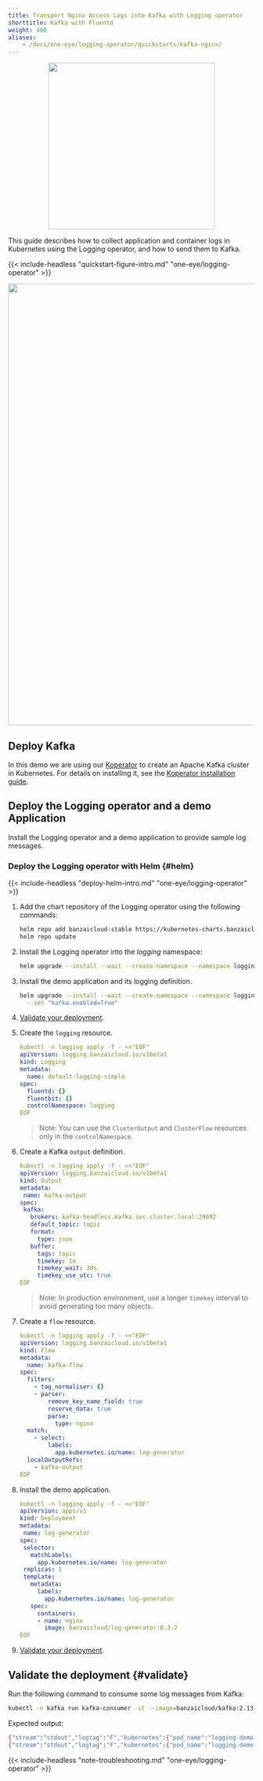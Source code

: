 ```yaml
---
title: Transport Nginx Access Logs into Kafka with Logging operator
shorttitle: Kafka with Fluentd
weight: 400
aliases:
    - /docs/one-eye/logging-operator/quickstarts/kafka-nginx/
---
```


<p align="center"><img src="../../img/kafka_logo.png" width="340"></p>

This guide describes how to collect application and container logs in Kubernetes using the Logging operator, and how to send them to Kafka.

{{< include-headless "quickstart-figure-intro.md" "one-eye/logging-operator" >}}

<p align="center"><img src="../../img/nignx-kafka.png" width="900"></p>

## Deploy Kafka

In this demo we are using our [Koperator](https://banzaicloud.com/docs/supertubes/kafka-operator/) to create an Apache Kafka cluster in Kubernetes. For details on installing it, see the [Koperator installation guide](https://banzaicloud.com/docs/supertubes/kafka-operator/install-kafka-operator/).

## Deploy the Logging operator and a demo Application

Install the Logging operator and a demo application to provide sample log messages.

### Deploy the Logging operator with Helm {#helm}

{{< include-headless "deploy-helm-intro.md" "one-eye/logging-operator" >}}

1. Add the chart repository of the Logging operator using the following commands:

    ```bash
    helm repo add banzaicloud-stable https://kubernetes-charts.banzaicloud.com
    helm repo update
    ```

1. Install the Logging operator into the *logging* namespace:

    ```bash
    helm upgrade --install --wait --create-namespace --namespace logging logging-operator banzaicloud-stable/logging-operator
    ```

1. Install the demo application and its logging definition.

    ```bash
    helm upgrade --install --wait --create-namespace --namespace logging logging-demo banzaicloud-stable/logging-demo \
      --set "kafka.enabled=True"
    ```

1. [Validate your deployment](#validate).

1. Create the `logging` resource.

     ```yaml
     kubectl -n logging apply -f - <<"EOF"
     apiVersion: logging.banzaicloud.io/v1beta1
     kind: Logging
     metadata:
       name: default-logging-simple
     spec:
       fluentd: {}
       fluentbit: {}
       controlNamespace: logging
     EOF
     ```

     > Note: You can use the `ClusterOutput` and `ClusterFlow` resources only in the `controlNamespace`.

1. Create a Kafka `output` definition.

     ```yaml
    kubectl -n logging apply -f - <<"EOF"
    apiVersion: logging.banzaicloud.io/v1beta1
    kind: Output
    metadata:
      name: kafka-output
    spec:
      kafka:
        brokers: kafka-headless.kafka.svc.cluster.local:29092
        default_topic: topic
        format:
          type: json
        buffer:
          tags: topic
          timekey: 1m
          timekey_wait: 30s
          timekey_use_utc: true
    EOF
     ```

     > Note: In production environment, use a longer `timekey` interval to avoid generating too many objects.

1. Create a `flow` resource.

     ```yaml
     kubectl -n logging apply -f - <<"EOF"
     apiVersion: logging.banzaicloud.io/v1beta1
     kind: Flow
     metadata:
       name: kafka-flow
     spec:
       filters:
         - tag_normaliser: {}
         - parser:
             remove_key_name_field: true
             reserve_data: true
             parse:
               type: nginx
       match:
         - select:
             labels:
               app.kubernetes.io/name: log-generator
       localOutputRefs:
         - kafka-output
     EOF
     ```

1. Install the demo application.

     ```yaml
    kubectl -n logging apply -f - <<"EOF"
    apiVersion: apps/v1
    kind: Deployment
    metadata:
      name: log-generator
    spec:
      selector:
        matchLabels:
          app.kubernetes.io/name: log-generator
      replicas: 1
      template:
        metadata:
          labels:
            app.kubernetes.io/name: log-generator
        spec:
          containers:
          - name: nginx
            image: banzaicloud/log-generator:0.3.2
    EOF
     ```

1. [Validate your deployment](#validate).

## Validate the deployment {#validate}

Run the following command to consume some log messages from Kafka:

```bash
kubectl -n kafka run kafka-consumer -it --image=banzaicloud/kafka:2.13-2.4.0 --rm=true --restart=Never -- /opt/kafka/bin/kafka-console-consumer.sh --bootstrap-server kafka-headless:29092 --topic topic --from-beginning
```

Expected output:

```bash
{"stream":"stdout","logtag":"F","kubernetes":{"pod_name":"logging-demo-log-generator-5f9f9cdb9f-z76wr","namespace_name":"logging","pod_id":"a7174256-31bf-4ace-897b-77899873d9ad","labels":{"app.kubernetes.io/instance":"logging-demo","app.kubernetes.io/name":"log-generator","pod-template-hash":"5f9f9cdb9f"},"host":"ip-192-168-3-189.eu-west-2.compute.internal","container_name":"log-generator","docker_id":"7349e6bb2926b8c93cb054a60f171a3f2dd1f6751c07dd389da7f28daf4d70c5","container_hash":"ghcr.io/banzaicloud/log-generator@sha256:814a69be8ab8a67aa6b009d83f6fa6c4776beefbe629a869ff16690fde8ac362","container_image":"ghcr.io/banzaicloud/log-generator:0.3.3"},"remote":"79.104.42.168","host":"-","user":"-","method":"PUT","path":"/products","code":"302","size":"18136","referer":"-","agent":"Mozilla/5.0 (X11; Linux x86_64) AppleWebKit/537.36 (KHTML, like Gecko) Chrome/33.0.1750.166 Safari/537.36 OPR/20.0.1396.73172","http_x_forwarded_for":"-"}
{"stream":"stdout","logtag":"F","kubernetes":{"pod_name":"logging-demo-log-generator-5f9f9cdb9f-mpp98","namespace_name":"logging","pod_id":"e2822c26-961c-4be8-99a2-b17517494ca1","labels":{"app.kubernetes.io/instance":"logging-demo","app.kubernetes.io/name":"log-generator","pod-template-hash":"5f9f9cdb9f"},"host":"ip-192-168-2-102.eu-west-2.compute.internal","container_name":"log-generator","docker_id":"26ffbec769e52e468216fe43a331f4ce5374075f9b2717d9b9ae0a7f0747b3e2","container_hash":"ghcr.io/banzaicloud/log-generator@sha256:814a69be8ab8a67aa6b009d83f6fa6c4776beefbe629a869ff16690fde8ac362","container_image":"ghcr.io/banzaicloud/log-generator:0.3.3"},"remote":"26.220.126.5","host":"-","user":"-","method":"POST","path":"/","code":"200","size":"14370","referer":"-","agent":"Mozilla/5.0 (Windows NT 10.0; Win64; x64; rv:52.0) Gecko/20100101 Firefox/52.0","http_x_forwarded_for":"-"}
```

{{< include-headless "note-troubleshooting.md" "one-eye/logging-operator" >}}
